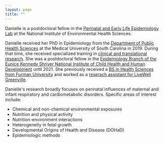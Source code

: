 ```yaml
---
layout: page
title: ""
---
```


Danielle is a postdoctoral fellow in the [Perinatal and Early Life Epidemiology Lab](https://www.niehs.nih.gov/research/atniehs/labs/epi/pi/perinatal/staff/index.cfm) at the National Institute of Environmental Health Sciences.

Danielle received her PhD in Epidemiology from the [Department of Public Health Sciences](https://medicine.musc.edu/departments/phs/about) at the Medical University of South Carolina in 2019. During that time, she received specialized training in [clinical and translational research](https://research.musc.edu/resources/sctr/funding-opportunities/training-program). She was a postdoctoral fellow in the [Epidemiology Branch of the Eunice Kennedy Shriver National Institute of Child Health and Human Development](https://www.nichd.nih.gov/about/org/dir/dph/officebranch/eb) until 2021. She previously received a [BS in Health Sciences from Furman University](https://www.furman.edu/academics/health-sciences/program-overview/health-sciences-bs/) and worked as a [reserach assistant for LiveWell Greenville](https://livewellgreenville.org/).

Danielle's research broadly focuses on perinatal influences of maternal and infant respiratory and cardiometabolic disorders. Specific areas of interest include:
- Chemical and non-chemical environmental exposures
- Nutrition and physical activity
- Nutrition-environment interactions
- Heterogeneity in fetal growth
- Developmental Origins of Health and Disease (DOHaD)
- Epidemiologic methods
